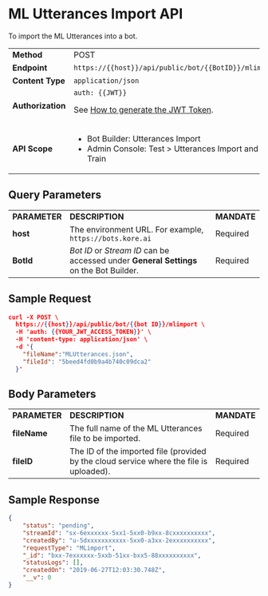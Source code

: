
# **ML Utterances Import API**

To import the ML Utterances into a bot.


<table>
  <tr>
   <td><strong>Method</strong>
   </td>
   <td>POST
   </td>
  </tr>
  <tr>
   <td><strong>Endpoint</strong>
   </td>
   <td><code>https://{{host}}/api/public/bot/{{BotID}}/mlimport</code>
   </td>
  </tr>
  <tr>
   <td><strong>Content Type</strong>
   </td>
   <td><code>application/json</code>
   </td>
  </tr>
  <tr>
   <td><strong>Authorization</strong>
   </td>
   <td><code>auth: {{JWT}}</code>
<p>
See <a href="https://developer.kore.ai/docs/bots/api-guide/apis/#Generating_the_JWT_Token">How to generate the JWT Token</a>.
   </td>
  </tr>
  <tr>
   <td><strong>API Scope</strong>
   </td>
   <td>
<ul>

<li>Bot Builder: Utterances Import

<li>Admin Console: Test > Utterances Import and Train
</li>
</ul>
   </td>
  </tr>
</table>


 


## Query Parameters


<table>
  <tr>
   <td><strong>PARAMETER</strong>
   </td>
   <td><strong>DESCRIPTION</strong>
   </td>
   <td><strong>MANDATE</strong>
   </td>
  </tr>
  <tr>
   <td><strong>host</strong>
   </td>
   <td>The environment URL. For example, <code>https://bots.kore.ai</code>
   </td>
   <td>Required
   </td>
  </tr>
  <tr>
   <td><strong>BotId</strong>
   </td>
   <td><em>Bot ID</em> or <em>Stream ID</em> can be accessed under <strong>General Settings</strong> on the Bot Builder.
   </td>
   <td>Required
   </td>
  </tr>
</table>



## Sample Request


```json
curl -X POST \
  https://{{host}}/api/public/bot/{{bot ID}}/mlimport \
  -H 'auth: {{YOUR_JWT_ACCESS_TOKEN}}' \
  -H 'content-type: application/json' \
  -d '{
    "fileName":"MLUtterances.json",
    "fileId": "5beed4fd0b9a4b740c09dca2"
  }'
```


 


## Body Parameters


<table>
  <tr>
   <td><strong>PARAMETER</strong>
   </td>
   <td><strong>DESCRIPTION</strong>
   </td>
   <td><strong>MANDATE</strong>
   </td>
  </tr>
  <tr>
   <td><strong>fileName</strong>
   </td>
   <td>The full name of the ML Utterances file to be imported.
   </td>
   <td>Required
   </td>
  </tr>
  <tr>
   <td><strong>fileID</strong>
   </td>
   <td>The ID of the imported file (provided by the cloud service where the file is uploaded).
   </td>
   <td>Required
   </td>
  </tr>
</table>


 


## Sample Response


```json
{
    "status": "pending",
    "streamId": "sx-6exxxxxx-5xx1-5xx0-b9xx-8cxxxxxxxxxx",
    "createdBy": "u-5dxxxxxxxxxxx-5xx0-a3xx-2exxxxxxxxxx",
    "requestType": "MLimport",
    "_id": "bxx-7exxxxxx-5xxb-51xx-bxx5-88xxxxxxxxxx",
    "statusLogs": [],
    "createdOn": "2019-06-27T12:03:30.748Z",
    "__v": 0
}
```